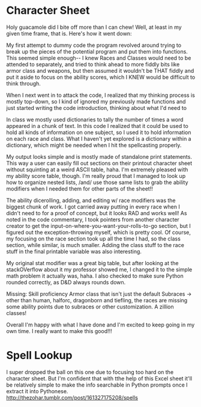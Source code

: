 # Character Sheet
Holy guacamole did I bite off more than I can chew! Well, at least in my given time frame, that is. Here's how it went down:

My first attempt to dummy code the program revolved around trying to break up the pieces of the potential program and put them into functions. This seemed simple enough-- I knew Races and Classes would need to be attended to separately, and tried to think ahead to more fiddly bits like armor class and weapons, but then assumed it wouldn't be THAT fiddly and put it aside to focus on the ability scores, which I KNEW would be difficult to think through.

When I next went in to attack the code, I realized that my thinking process is mostly top-down, so I kind of ignored my previously made functions and just started writing the code introduction, thinking about what I'd need to 

In class we mostly used dictionaries to tally the number of times a word appeared in a chunk of text. In this code I realized that it could be used to hold all kinds of information on one subject, so I used it to hold information on each race and class. 
What I haven't yet explored is a dictionary within a dictionary, which might be needed when I hit the spellcasting properly. 

My output looks simple and is mostly made of standalone print statements. This way a user can easily fill out sections on their printout character sheet without squinting at a weird ASCII table, haha. I'm extremely pleased with my ability score table, though. I'm really proud that I managed to look up how to organize nested lists, /and/ use those same lists to grab the ability modifiers when I needed them for other parts of the sheet!!

The ability dicerolling, adding, and editing w/ race modifiers was the biggest chunk of work. I got carried away putting in every race when I didn't need to for a proof of concept, but it looks RAD and works well! As noted in the code commentary, I took pointers from another character creator to get the input-on-where-you-want-your-rolls-to-go section, but I figured out the exception-throwing myself, which is pretty cool. Of course, my focusing on the race section took up all the time I had, so the class section, while similar, is much smaller. Adding the class stuff to the race stuff in the final printable variable was also interesting.

My original stat modifier was a great big table, but after looking at the stackOVerflow about it my professor showed me, I changed it to the simple math problem it actually was, haha. I also checked to make sure Python rounded correctly, as D&D always rounds down.

Missing:
Skill proficiency
Armor class that isn't just the default
Subraces -> other than human, halforc, dragonborn and tiefling, the races are missing some ability points due to subraces or other customization.
A zillion classes!

Overall I'm happy with what I have done and I'm excited to keep going in my own time. I really want to make this good!!!

# Spell Lookup
 I super dropped the ball on this one due to focusing too hard on the character sheet. But I'm confident that with tthe help of this Excel sheet it'll be relatively simple to make the info searchable in Python prompts once I extract it into Pythonese. http://thezohar.tumblr.com/post/161327175208/spells
  
